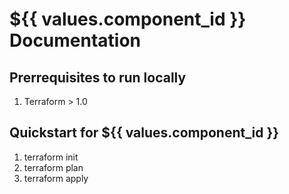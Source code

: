 # ${{ values.component_id }} Documentation

## Prerrequisites to run locally

1. Terraform > 1.0

## Quickstart for ${{ values.component_id }}

1. terraform init
1. terraform plan
1. terraform apply
